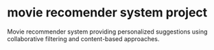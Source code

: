 # movie recomender system project
Movie recommender system providing personalized suggestions using collaborative filtering and content-based approaches.
